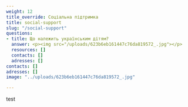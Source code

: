 ```yaml
---
weight: 12
title_override: Соціальна підтримка
title: social-support
slug: "/social-support"
questions:
- title: Що належить українським дітям?
  answer: <p><img src="/uploads/623b6eb161447c76da819572_.jpg"></p>
  resources: []
  contacts: []
  adresses: []
contacts: []
adresses: []
image: "../uploads/623b6eb161447c76da819572_.jpg"

---
```

test